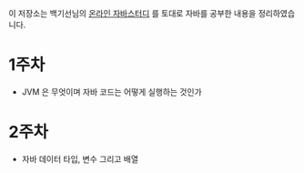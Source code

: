 이 저장소는 백기선님의 [온라인 자바스터디](https://www.youtube.com/watch?v=peEXNN-oob4&list=PLfI752FpVCS96fSsQe2E3HzYTgdmbz6LU) 를 토대로 자바를 공부한 내용을 정리하였습니다.

# 1주차
- JVM 은 무엇이며 자바 코드는 어떻게 실행하는 것인가

# 2주차
- 자바 데이터 타입, 변수 그리고 배열

